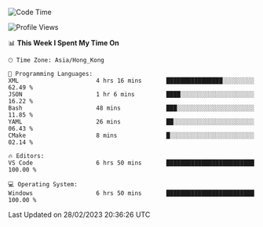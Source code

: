 <!--START_SECTION:waka-->
![Code Time](http://img.shields.io/badge/Code%20Time-36%20hrs%2013%20mins-blue)

![Profile Views](http://img.shields.io/badge/Profile%20Views-5-blue)

📊 **This Week I Spent My Time On** 

```text
🕑︎ Time Zone: Asia/Hong_Kong

💬 Programming Languages: 
XML                      4 hrs 16 mins       ████████████████░░░░░░░░░   62.49 % 
JSON                     1 hr 6 mins         ████░░░░░░░░░░░░░░░░░░░░░   16.22 % 
Bash                     48 mins             ███░░░░░░░░░░░░░░░░░░░░░░   11.85 % 
YAML                     26 mins             ██░░░░░░░░░░░░░░░░░░░░░░░   06.43 % 
CMake                    8 mins              █░░░░░░░░░░░░░░░░░░░░░░░░   02.14 % 

🔥 Editors: 
VS Code                  6 hrs 50 mins       █████████████████████████   100.00 % 

💻 Operating System: 
Windows                  6 hrs 50 mins       █████████████████████████   100.00 % 
```


 Last Updated on 28/02/2023 20:36:26 UTC
<!--END_SECTION:waka-->
